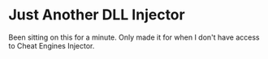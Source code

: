 # Just Another DLL Injector

Been sitting on this for a minute. Only made it for when I don't have access to Cheat Engines Injector.

